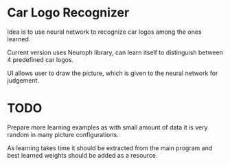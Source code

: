 # Car Logo Recognizer

Idea is to use neural network to recognize car logos among the ones learned.

Current version uses Neuroph library, can learn itself to distinguish between 4 predefined car logos.

UI allows user to draw the picture, which is given to the neural network for judgement.

# TODO

Prepare more learning examples as with small amount of data it is very random in many picture configurations.

As learning takes time it should be extracted from the main program and best learned weights should be added as a resource.
